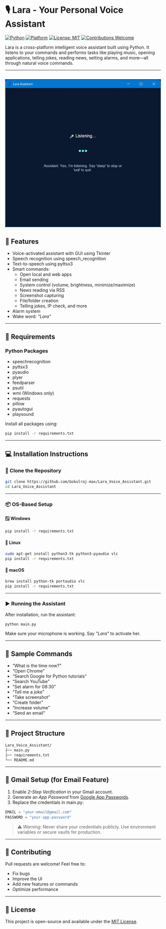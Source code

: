 # 🎙 Lara - Your Personal Voice Assistant

[![Python](https://img.shields.io/badge/Python-3.8%2B-blue)](https://www.python.org/)
[![Platform](https://img.shields.io/badge/Platform-Windows%20%7C%20Linux%20%7C%20macOS-lightgrey)]()
[![License: MIT](https://img.shields.io/badge/License-MIT-green.svg)](LICENSE)
[![Contributions Welcome](https://img.shields.io/badge/Contributions-Welcome-brightgreen)]()

Lara is a cross-platform intelligent voice assistant built using Python. It listens to your commands and performs tasks like playing music, opening applications, telling jokes, reading news, setting alarms, and more—all through natural voice commands.

---
![Lara UI Preview](Screenshots/lara.jpg)
---
## 🚀 Features

- Voice-activated assistant with GUI using Tkinter
- Speech recognition using speech_recognition
- Text-to-speech using pyttsx3
- Smart commands:
  - Open local and web apps
  - Email sending
  - System control (volume, brightness, minimize/maximize)
  - News reading via RSS
  - Screenshot capturing
  - File/folder creation
  - Telling jokes, IP check, and more
- Alarm system
- Wake word: *"Lara"*

---

## 🧰 Requirements

### Python Packages

- speechrecognition
- pyttsx3
- pyaudio
- plyer
- feedparser
- psutil
- wmi (Windows only)
- requests
- pillow
- pyautogui
- playsound

Install all packages using:

```bash
pip install -r requirements.txt
```

---

## 💻 Installation Instructions

### 🔁 Clone the Repository

```bash
git clone https://github.com/Gokulraj-max/Lara_Voice_Assistant.git
cd Lara_Voice_Assistant
```

---

### 📦 OS-Based Setup

#### 🪟 Windows

```bash
pip install -r requirements.txt
```

#### 🐧 Linux

```bash
sudo apt-get install python3-tk python3-pyaudio vlc
pip install -r requirements.txt
```

#### 🍎 macOS

```bash
brew install python-tk portaudio vlc
pip install -r requirements.txt
```

---

### ▶ Running the Assistant

After installation, run the assistant:

```bash
python main.py
```

Make sure your microphone is working. Say *"Lara"* to activate her.

---

## 🧪 Sample Commands

- “What is the time now?”
- “Open Chrome”
- “Search Google for Python tutorials”
- “Search YouTube”
- “Set alarm for 08:30”
- “Tell me a joke”
- “Take screenshot”
- “Create folder”
- “Increase volume”
- “Send an email”

---

## 📁 Project Structure

```
Lara_Voice_Assistant/
├── main.py
├── requirements.txt
└── README.md
```

---

## 🔐 Gmail Setup (for Email Feature)

1. Enable *2-Step Verification* in your Gmail account.
2. Generate an *App Password* from [Google App Passwords](https://myaccount.google.com/apppasswords).
3. Replace the credentials in main.py:

```python
EMAIL = "your-email@gmail.com"
PASSWORD = "your-app-password"
```

> ⚠ *Warning:* Never share your credentials publicly. Use environment variables or secure vaults for production.

---

## 🤝 Contributing

Pull requests are welcome! Feel free to:

- Fix bugs
- Improve the UI
- Add new features or commands
- Optimize performance

---

## 📜 License

This project is open-source and available under the [MIT License](LICENSE).
